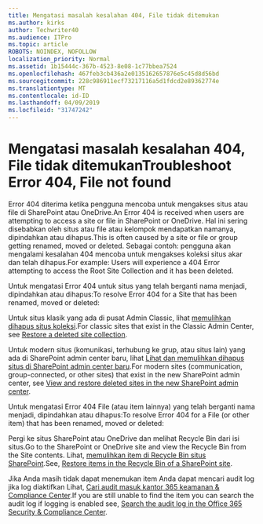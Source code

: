 ```yaml
---
title: Mengatasi masalah kesalahan 404, File tidak ditemukan
ms.author: kirks
author: Techwriter40
ms.audience: ITPro
ms.topic: article
ROBOTS: NOINDEX, NOFOLLOW
localization_priority: Normal
ms.assetid: 1b15444c-367b-4523-8e08-1c77bbea7524
ms.openlocfilehash: 467feb3cb436a2e0135162657876e5c45d8d56bd
ms.sourcegitcommit: 228c986911ecf73217116a5d1fdcd2e89362774e
ms.translationtype: MT
ms.contentlocale: id-ID
ms.lasthandoff: 04/09/2019
ms.locfileid: "31747242"
---
```

# <a name="troubleshoot-error-404-file-not-found"></a><span data-ttu-id="f2e46-102">Mengatasi masalah kesalahan 404, File tidak ditemukan</span><span class="sxs-lookup"><span data-stu-id="f2e46-102">Troubleshoot Error 404, File not found</span></span>

<span data-ttu-id="f2e46-103">Error 404 diterima ketika pengguna mencoba untuk mengakses situs atau file di SharePoint atau OneDrive.</span><span class="sxs-lookup"><span data-stu-id="f2e46-103">An Error 404 is received when users are attempting to access a site or file in SharePoint or OneDrive.</span></span> <span data-ttu-id="f2e46-104">Hal ini sering disebabkan oleh situs atau file atau kelompok mendapatkan namanya, dipindahkan atau dihapus.</span><span class="sxs-lookup"><span data-stu-id="f2e46-104">This is often caused by a site or file or group getting renamed, moved or deleted.</span></span> <span data-ttu-id="f2e46-105">Sebagai contoh: pengguna akan mengalami kesalahan 404 mencoba untuk mengakses koleksi situs akar dan telah dihapus.</span><span class="sxs-lookup"><span data-stu-id="f2e46-105">For example: Users will experience a 404 Error attempting to access the Root Site Collection and it has been deleted.</span></span>

<span data-ttu-id="f2e46-106">Untuk mengatasi Error 404 untuk situs yang telah berganti nama menjadi, dipindahkan atau dihapus:</span><span class="sxs-lookup"><span data-stu-id="f2e46-106">To resolve Error 404 for a Site that has been renamed, moved or deleted:</span></span>

<span data-ttu-id="f2e46-107">Untuk situs klasik yang ada di pusat Admin Classic, lihat [memulihkan dihapus situs koleksi](https://docs.microsoft.com/en-us/sharepoint/restore-deleted-site-collection).</span><span class="sxs-lookup"><span data-stu-id="f2e46-107">For classic sites that exist in the Classic Admin Center, see [Restore a deleted site collection](https://docs.microsoft.com/en-us/sharepoint/restore-deleted-site-collection).</span></span>


<span data-ttu-id="f2e46-108">Untuk modern situs (komunikasi, terhubung ke grup, atau situs lain) yang ada di SharePoint admin center baru, lihat [Lihat dan memulihkan dihapus situs di SharePoint admin center baru](https://docs.microsoft.com/en-us/sharepoint/restore-deleted-site-collection).</span><span class="sxs-lookup"><span data-stu-id="f2e46-108">For modern sites (communication, group-connected, or other sites) that exist in the new SharePoint admin center, see [View and restore deleted sites in the new SharePoint admin center](https://docs.microsoft.com/en-us/sharepoint/restore-deleted-site-collection).</span></span>

<span data-ttu-id="f2e46-109">Untuk mengatasi Error 404 File (atau item lainnya) yang telah berganti nama menjadi, dipindahkan atau dihapus:</span><span class="sxs-lookup"><span data-stu-id="f2e46-109">To resolve Error 404 for a File (or other item) that has been renamed, moved or deleted:</span></span>

<span data-ttu-id="f2e46-110">Pergi ke situs SharePoint atau OneDrive dan melihat Recycle Bin dari isi situs.</span><span class="sxs-lookup"><span data-stu-id="f2e46-110">Go to the SharePoint or OneDrive site and view the Recycle Bin from the Site contents.</span></span> <span data-ttu-id="f2e46-111">Lihat, [memulihkan item di Recycle Bin situs SharePoint](https://support.office.com/en-us/article/Restore-items-in-the-Recycle-Bin-of-a-SharePoint-site-6df466b6-55f2-4898-8d6e-c0dff851a0be#ID0EAADAAA=Online).</span><span class="sxs-lookup"><span data-stu-id="f2e46-111">See, [Restore items in the Recycle Bin of a SharePoint site](https://support.office.com/en-us/article/Restore-items-in-the-Recycle-Bin-of-a-SharePoint-site-6df466b6-55f2-4898-8d6e-c0dff851a0be#ID0EAADAAA=Online).</span></span>

<span data-ttu-id="f2e46-112">Jika Anda masih tidak dapat menemukan item Anda dapat mencari audit log jika log diaktifkan Lihat, [Cari audit masuk kantor 365 keamanan & Compliance Center](https://docs.microsoft.com/en-us/office365/securitycompliance/search-the-audit-log-in-security-and-compliance?redirectSourcePath=%252fclient%252fsearch-the-audit-log-in-the-office-365-security-compliance-center-0d4d0f35-390b-4518-800e-0c7ec95e946c).</span><span class="sxs-lookup"><span data-stu-id="f2e46-112">If you are still unable to find the item you can search the audit log if logging is enabled see, [Search the audit log in the Office 365 Security & Compliance Center](https://docs.microsoft.com/en-us/office365/securitycompliance/search-the-audit-log-in-security-and-compliance?redirectSourcePath=%252fclient%252fsearch-the-audit-log-in-the-office-365-security-compliance-center-0d4d0f35-390b-4518-800e-0c7ec95e946c).</span></span>

